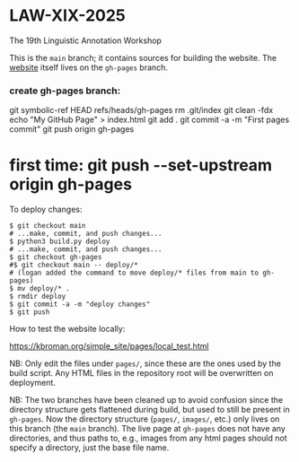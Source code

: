 # LAW-XIX-2025
The 19th Linguistic Annotation Workshop

This is the `main` branch; it contains sources for building the website.
The [website](https://sigann.github.io/LAW-XIX-2025) itself lives on the `gh-pages` branch.


### create gh-pages branch:

git symbolic-ref HEAD refs/heads/gh-pages
rm .git/index
git clean -fdx
echo "My GitHub Page" > index.html
git add .
git commit -a -m "First pages commit"
git push origin gh-pages
# first time: git push --set-upstream origin gh-pages


To deploy changes:

    $ git checkout main
    # ...make, commit, and push changes...
    $ python3 build.py deploy
    # ...make, commit, and push changes...
    $ git checkout gh-pages
    #$ git checkout main -- deploy/* 
    # (logan added the command to move deploy/* files from main to gh-pages)
    $ mv deploy/* .
    $ rmdir deploy
    $ git commit -a -m "deploy changes"
    $ git push


How to test the website locally:

https://kbroman.org/simple_site/pages/local_test.html


NB: Only edit the files under `pages/`, since these are the ones used by the build script. Any HTML files in the repository root will be overwritten on deployment.

NB: The two branches have been cleaned up to avoid confusion since the directory structure gets flattened during build, but used to still be present in `gh-pages`. Now the directory structure (`pages/`, `images/`, etc.) only lives on this branch (the `main` branch). The live page at `gh-pages` does not have any directories, and thus paths to, e.g., images from any html pages should not specify a directory, just the base file name.

